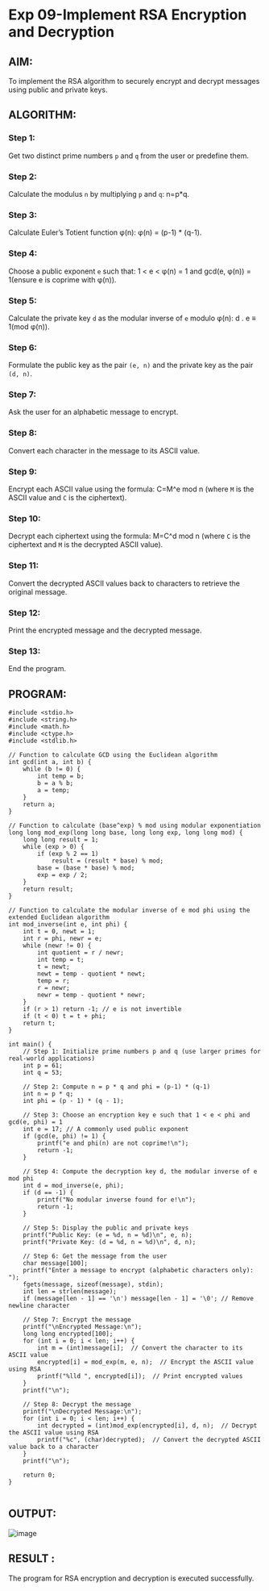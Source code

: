 # Exp 09-Implement RSA Encryption and Decryption
## AIM:
To implement the RSA algorithm to securely encrypt and decrypt messages
using public and private keys.
## ALGORITHM:
### Step 1: 
Get two distinct prime numbers `p` and `q` from the user or predefine
them.
### Step 2:
Calculate the modulus `n` by multiplying `p` and `q`: n=p*q.
### Step 3: 
Calculate Euler’s Totient function φ(n): φ(n) = (p-1) * (q-1).
### Step 4: 
Choose a public exponent `e` such that: 1 < e < φ(n) = 1 and gcd(e,
φ(n)) = 1(ensure e is coprime with φ(n)).
### Step 5: 
Calculate the private key `d` as the modular inverse of `e` modulo
φ(n): d . e ≡ 1(mod φ(n)).
### Step 6: 
Formulate the public key as the pair `(e, n)` and the private key as the
pair `(d, n)`.
### Step 7: 
Ask the user for an alphabetic message to encrypt.
### Step 8:
Convert each character in the message to its ASCII value.
### Step 9: 
Encrypt each ASCII value using the formula: C=M^e mod n
(where `M` is the ASCII value and `C` is the ciphertext).
### Step 10: 
Decrypt each ciphertext using the formula: M=C^d mod n
(where `C` is the ciphertext and `M` is the decrypted ASCII value).
### Step 11: 
Convert the decrypted ASCII values back to characters to retrieve the
original message.
### Step 12: 
Print the encrypted message and the decrypted message.
### Step 13: 
End the program.
## PROGRAM:
```
#include <stdio.h>
#include <string.h>
#include <math.h>
#include <ctype.h>
#include <stdlib.h>

// Function to calculate GCD using the Euclidean algorithm
int gcd(int a, int b) {
    while (b != 0) {
        int temp = b;
        b = a % b;
        a = temp;
    }
    return a;
}

// Function to calculate (base^exp) % mod using modular exponentiation
long long mod_exp(long long base, long long exp, long long mod) {
    long long result = 1;
    while (exp > 0) {
        if (exp % 2 == 1)
            result = (result * base) % mod;
        base = (base * base) % mod;
        exp = exp / 2;
    }
    return result;
}

// Function to calculate the modular inverse of e mod phi using the extended Euclidean algorithm
int mod_inverse(int e, int phi) {
    int t = 0, newt = 1;
    int r = phi, newr = e;
    while (newr != 0) {
        int quotient = r / newr;
        int temp = t;
        t = newt;
        newt = temp - quotient * newt;
        temp = r;
        r = newr;
        newr = temp - quotient * newr;
    }
    if (r > 1) return -1; // e is not invertible
    if (t < 0) t = t + phi;
    return t;
}

int main() {
    // Step 1: Initialize prime numbers p and q (use larger primes for real-world applications)
    int p = 61;
    int q = 53;
    
    // Step 2: Compute n = p * q and phi = (p-1) * (q-1)
    int n = p * q;
    int phi = (p - 1) * (q - 1);

    // Step 3: Choose an encryption key e such that 1 < e < phi and gcd(e, phi) = 1
    int e = 17; // A commonly used public exponent
    if (gcd(e, phi) != 1) {
        printf("e and phi(n) are not coprime!\n");
        return -1;
    }

    // Step 4: Compute the decryption key d, the modular inverse of e mod phi
    int d = mod_inverse(e, phi);
    if (d == -1) {
        printf("No modular inverse found for e!\n");
        return -1;
    }

    // Step 5: Display the public and private keys
    printf("Public Key: (e = %d, n = %d)\n", e, n);
    printf("Private Key: (d = %d, n = %d)\n", d, n);

    // Step 6: Get the message from the user
    char message[100];
    printf("Enter a message to encrypt (alphabetic characters only): ");
    fgets(message, sizeof(message), stdin);
    int len = strlen(message);
    if (message[len - 1] == '\n') message[len - 1] = '\0'; // Remove newline character

    // Step 7: Encrypt the message
    printf("\nEncrypted Message:\n");
    long long encrypted[100];
    for (int i = 0; i < len; i++) {
        int m = (int)message[i];  // Convert the character to its ASCII value
        encrypted[i] = mod_exp(m, e, n);  // Encrypt the ASCII value using RSA
        printf("%lld ", encrypted[i]);  // Print encrypted values
    }
    printf("\n");

    // Step 8: Decrypt the message
    printf("\nDecrypted Message:\n");
    for (int i = 0; i < len; i++) {
        int decrypted = (int)mod_exp(encrypted[i], d, n);  // Decrypt the ASCII value using RSA
        printf("%c", (char)decrypted);  // Convert the decrypted ASCII value back to a character
    }
    printf("\n");

    return 0;
}


```
## OUTPUT:
![image](https://github.com/user-attachments/assets/dd32f9dd-7d34-4157-83e1-c3f52f795c4d)



## RESULT : 
The program for RSA encryption and decryption is executed successfully.
